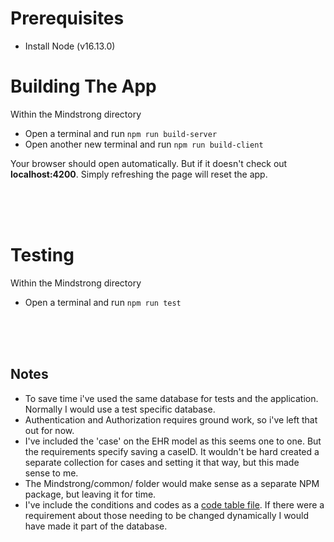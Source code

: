 
# Prerequisites
- Install Node (v16.13.0)

# Building The App
Within the Mindstrong directory
- Open a terminal and run `npm run build-server`
- Open another new terminal and run `npm run build-client`

Your browser should open automatically. But if it doesn't check out **localhost:4200**.
Simply refreshing the page will reset the app.

<br/>
<br/>
<br/>

# Testing
Within the Mindstrong directory
- Open a terminal and run `npm run test`

<br/>
<br/>
<br/>

## Notes
- To save time i've used the same database for tests and the application. Normally I would use a test specific database.
- Authentication and Authorization requires ground work, so i've left that out for now.
- I've included the 'case' on the EHR model as this seems one to one. But the requirements specify saving a caseID. It wouldn't be hard created a separate collection for cases and setting it that way, but this made sense to me.
- The Mindstrong/common/ folder would make sense as a separate NPM package, but leaving it for time.
- I've include the conditions and codes as a [code table file](./common/constants/conditions.ts).  If there were a requirement about those needing to be changed dynamically I would have made it part of the database. 